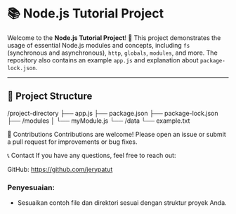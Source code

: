 # 📚 Node.js Tutorial Project

Welcome to the **Node.js Tutorial Project**! 🚀 This project demonstrates the usage of essential Node.js modules and concepts, including `fs` (synchronous and asynchronous), `http`, `globals`, `modules`, and more. The repository also contains an example `app.js` and explanation about `package-lock.json`.

---

## 📂 Project Structure

/project-directory ├── app.js ├── package.json ├── package-lock.json ├── /modules │ └── myModule.js └── /data └── example.txt

🤝 Contributions
Contributions are welcome! Please open an issue or submit a pull request for improvements or bug fixes.

📞 Contact
If you have any questions, feel free to reach out:

GitHub: https://github.com/jerypatut


### Penyesuaian:

- Sesuaikan contoh file dan direktori sesuai dengan struktur proyek Anda.
